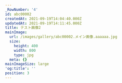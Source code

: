 ```yaml
---
_RowNumber: '4'
id: abc00002
createdAt: 2021-09-19T14:04:40.000Z
updatedAt: 2021-09-19T14:11:45.000Z
title: テスト画像2
mainImage:
  url: /images/gallery/abc00002.メイン画像.aaaaaa.jpg
  size:
    height: 400
    width: 800
    type: jpg
  meta: {}
mainImageSize: large
'og:title': ''
position: 3
---
```

